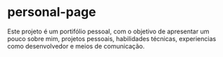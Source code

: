 # personal-page
Este projeto é um portifólio pessoal, com o objetivo de apresentar um pouco sobre mim, projetos pessoais, habilidades técnicas, experiencias como desenvolvedor  e meios de comunicação.
